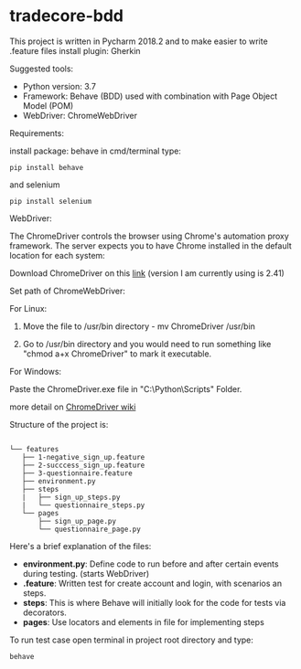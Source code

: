 # tradecore-bdd

This project is written in Pycharm 2018.2 and to make easier to write .feature files install plugin: Gherkin

Suggested tools:
* Python version: 3.7
* Framework: Behave (BDD) used with combination with Page Object Model (POM)
* WebDriver: ChromeWebDriver

Requirements:

install package:
behave  in cmd/terminal type:
```
pip install behave
```
and selenium
```
pip install selenium
```
WebDriver:

The ChromeDriver controls the browser using Chrome's automation proxy framework.
The server expects you to have Chrome installed in the default location for each system:

Download ChromeDriver on this [link](https://chromedriver.storage.googleapis.com/index.html) (version I am currently using is 2.41)

Set path of ChromeWebDriver:

For Linux:

1) Move the file to /usr/bin directory - mv ChromeDriver /usr/bin

2) Go to /usr/bin directory and you would need to run something like "chmod a+x ChromeDriver" to mark it executable.

For Windows:

Paste the ChromeDriver.exe file in "C:\Python\Scripts" Folder.

more detail on [ChromeDriver wiki](https://github.com/SeleniumHQ/selenium/wiki/ChromeDriver)

Structure of the project is:

```

└── features
   ├── 1-negative_sign_up.feature
   ├── 2-succcess_sign_up.feature
   ├── 3-questionnaire.feature
   ├── environment.py
   ├── steps
   |   ├── sign_up_steps.py
   |   └── questionnaire_steps.py
   └── pages
       ├── sign_up_page.py
       └── questionnaire_page.py
```

Here's a brief explanation of the files:
* **environment.py**: Define code to run before and after certain events during testing. (starts WebDriver)
* **.feature**: Written test for create account and login, with scenarios an steps.
* **steps**: This is where Behave will initially look for the code for tests via decorators.
* **pages**: Use locators and elements in file for implementing steps

To run test case open terminal in project root directory and type:
```
behave
```
